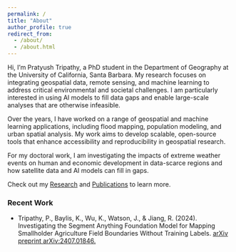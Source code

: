 ```yaml
---
permalink: /
title: "About"
author_profile: true
redirect_from: 
  - /about/
  - /about.html
---
```



Hi, I’m Pratyush Tripathy, a PhD student in the Department of Geography at the University of California, 
Santa Barbara. My research focuses on integrating geospatial data, remote sensing, and machine learning 
to address critical environmental and societal challenges. I am particularly interested in using AI 
models to fill data gaps and enable large-scale analyses that are otherwise infeasible.

Over the years, I have worked on a range of geospatial and machine learning applications, including flood 
mapping, population modeling, and urban spatial analysis. My work aims to develop scalable, open-source 
tools that enhance accessibility and reproducibility in geospatial research.

For my doctoral work, I am investigating the impacts of extreme weather events on human and economic development in 
data-scarce regions and how satellite data and AI models can fill in gaps.

Check out my [Research](/research/) and [Publications](/publications/) to learn more.

### Recent Work
* Tripathy, P., Baylis, K., Wu, K., Watson, J., & Jiang, R. (2024). Investigating the Segment Anything 
Foundation Model for Mapping Smallholder Agriculture Field Boundaries Without Training Labels. 
[arXiv preprint arXiv:2407.01846.](https://arxiv.org/abs/2407.01846)
